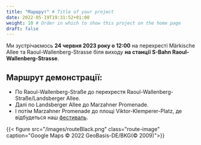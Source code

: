 ```yaml
---
title: "Маршрут" # Title of your project
date: 2022-05-19T19:31:52+01:00
weight: 10 # Order in which to show this project on the home page
draft: false
---
```

Ми зустрічаємось **24 червня 2023 року о 12:00** на перехресті Märkische Allee та Raoul-Wallenberg-Strasse біля виходу **на станції S-Bahn Raoul-Wallenberg-Strasse**.

## Маршрут демонстрації:

- По Raoul-Wallenberg-Straße до перехрестя Raoul-Wallenberg-Straße/Landsberger Allee. 
- Далі по Landsberger Allee до Marzahner Promenade.
- І потім Marzahner Promenade до площі Viktor-Klemperer-Platz, де відбудеться наш [фестиваль](/uk/strassenfest).

{{< figure src="/images/routeBlack.png" class="route-image" caption="Google Maps © 2022 GeoBasis-DE/BKG(© 2009)">}}
